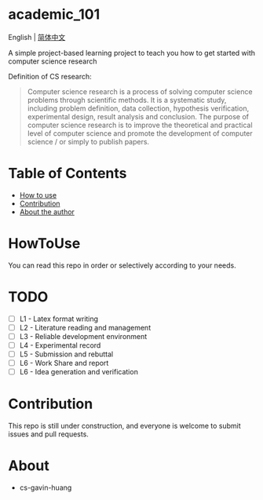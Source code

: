 # academic_101
English | [简体中文](./README-zh.md)

A simple project-based learning project to teach you how to get started with computer science research

Definition of CS research: 
> Computer science research is a process of solving computer science problems through scientific methods. It is a systematic study, including problem definition, data collection, hypothesis verification, experimental design, result analysis and conclusion. The purpose of computer science research is to improve the theoretical and practical level of computer science and promote the development of computer science / or simply to publish papers.

Table of Contents
=================
* [How to use](#HowToUse)
* [Contribution](#Contribution)
* [About the author](#About)

HowToUse
=================
You can read this repo in order or selectively according to your needs.

TODO
=================
- [ ] L1 - Latex format writing
- [ ] L2 - Literature reading and management
- [ ] L3 - Reliable development environment
- [ ] L4 - Experimental record
- [ ] L5 - Submission and rebuttal
- [ ] L6 - Work Share and report
- [ ] L6 - Idea generation and verification

Contribution
=================
This repo is still under construction, and everyone is welcome to submit issues and pull requests.

About
=================
- cs-gavin-huang